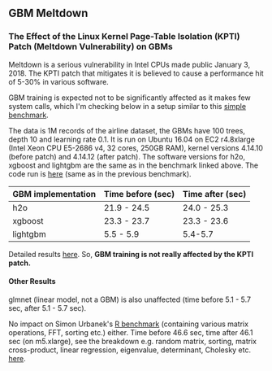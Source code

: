 
## GBM Meltdown

### The Effect of the Linux Kernel Page-Table Isolation (KPTI) Patch (Meltdown Vulnerability) on GBMs


Meltdown is a serious vulnerability in Intel CPUs made public January 3, 2018. The KPTI patch that
mitigates it is believed to cause a performance hit of 5-30% in various software. 

GBM training is expected not to be significantly affected as it makes few system calls, which I'm
checking below in a setup similar to this [simple benchmark](https://github.com/szilard/GBM-perf/). 

The data is 1M records of the airline dataset, the GBMs have 100 trees, depth 10 and learning rate 0.1.
It is run on Ubuntu 16.04 on EC2 r4.8xlarge (Intel Xeon CPU E5-2686 v4, 32 cores, 250GB RAM), 
kernel versions 4.14.10 (before patch) and 4.14.12 (after patch). 
The software versions for h2o, xgboost and lightgbm are the same as in the benchmark linked above. 
The code run is [here](run/) (same as in the previous benchmark).


GBM implementation    |   Time before (sec)  | Time after (sec)
----------------------|----------------------|------------------
h2o                   |   21.9 - 24.5        |  24.0 - 25.3
xgboost               |   23.3 - 23.7        |  23.3 - 23.6
lightgbm              |   5.5 - 5.9          |  5.4-5.7

Detailed results [here](results.txt). So, **GBM training is not really affected by the KPTI patch.**


#### Other Results

glmnet (linear model, not a GBM) is also unaffected (time before 5.1 - 5.7 sec, after 5.1 - 5.7 sec).

No impact on Simon Urbanek's [R benchmark](https://r.research.att.com/benchmarks/) 
(containing various matrix operations, FFT, sorting etc.) either. Time before 46.6 sec, time after 46.1 sec
(on m5.xlarge), 
see the breakdown e.g. random matrix, sorting, matrix cross-product, linear regression, 
eigenvalue, determinant, Cholesky etc. [here](results.txt).

